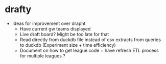 # drafty

- Ideas for improvement over drapht
  - Have current gw teams displayed
  - Live draft board? Might be too late for that
  - Read directly from duckdb file instead of csv extracts from queries to duckdb (Experiment size + time efficiency)
  - Document on how to get league code + have refresh ETL process for multiple leagues ?
